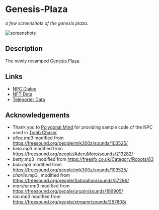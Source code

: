 # Genesis-Plaza

_a few screenshots of the genesis plaza._

![screenshots](https://github.com/decentraland-scenes/Genesis-Plaza/blob/master/screenshots/genesis-plaza-final.jpg)

## Description
The newly revamped [Genesis Plaza](https://play.decentraland.org/).

## Links
- [NPC Dialog](https://docs.google.com/spreadsheets/d/1cpD_T0jgLFA0zrU5izp5y60Q2nof2ok-Eof1mbTBfgE/edit?usp=sharing) 
- [NFT Data](https://docs.google.com/spreadsheets/d/157IMZB91LFsBRnEofxlBO0nqjDAWLITOFLWnA414Pck/edit?usp=sharing)
- [Teleporter Data](https://docs.google.com/spreadsheets/d/1Hhv_B8lq9hDAmONi9iqcBRZXN2TIoaNx6SKs71Cfqj8/edit?usp=sharing)

## Acknowledgements
- Thank you to [Polygonal Mind](https://www.polygonalmind.com/) for providing sample code of the NPC used in [Tomb Chaser](https://play.decentraland.org/?position=12,46) 
- _alice.mp3_ modified from https://freesound.org/people/mik300z/sounds/103525/
- _bela.mp3_ modified from https://freesound.org/people/AderuMoro/sounds/213282/
- _betty_.mp3_ modified from https://freesfx.co.uk/Category/Robots/83
- _bob.mp3_ modified from https://freesound.org/people/mik300z/sounds/103525/ 
- _charlie_.mp3_ modified from https://freesound.org/people/Satoration/sounds/57296/ 
- _marsha.mp3_ modified from https://freesound.org/people/urupin/sounds/199905/
- _ron.mp3_ modified from https://freesound.org/people/xtrgamr/sounds/257808/
